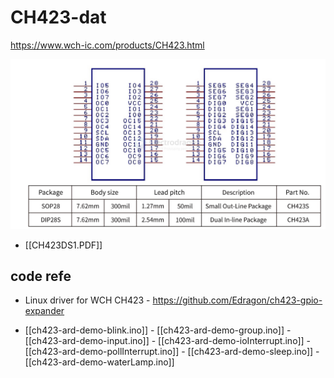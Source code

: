 
# CH423-dat

https://www.wch-ic.com/products/CH423.html

![](2024-12-04-17-36-12.png)

- [[CH423DS1.PDF]]


## code refe

- Linux driver for WCH CH423 - https://github.com/Edragon/ch423-gpio-expander

- [[ch423-ard-demo-blink.ino]] - [[ch423-ard-demo-group.ino]] - [[ch423-ard-demo-input.ino]] - [[ch423-ard-demo-ioInterrupt.ino]] - [[ch423-ard-demo-pollInterrupt.ino]] - [[ch423-ard-demo-sleep.ino]] - [[ch423-ard-demo-waterLamp.ino]]